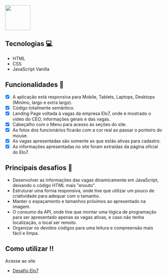 <img src="https://images.elo7.com.br/assets/v3/desktop/svg/logo-elo7.svg" height="80px"/>

## Tecnologias :computer:

- HTML
- CSS
- JavaScript Vanilla

## Funcionalidades 🚀

- [x] A aplicação está responsíva para Mobile, Tablets, Laptops, Desktops (Mínimo, largo e extra largo).
- [x] Código totalmente semântico.
- [x] Landing Page voltada à vagas da empresa Elo7, onde é mostrado o vídeo do CEO, informações gerais e das vagas.
- [x] Cabeçalho com o Menu para acesso às seções do site.
- [x] As fotos dos funcionários ficarão com a cor real ao passar o ponteiro do mouse.
- [x] As vagas apresentadas são somente as que estão ativas para cadastro.
- [x] As informações apresentadas no site foram extraídas da página oficial do Elo7.

## Principais desafios :grimacing:

- Desenvolver as informações das vagas dinamicamente em JavaScript, deixando o código HTML mais "enxuto".
- Estruturar uma forma responsiva, onde tive que utilizar um pouco de criatividade para adequar com o tamanho.
- Manter o espaçamento e tamanhos próximos ao apresentado na imagem.
- O consumo da API, onde tive que montar uma lógica de programação para ser apresentado apenas as vagas ativas, e caso não tenha localização, o local ser remoto.
- Organizar os devidos códigos para uma leitura e compreensão mais fácil e limpa.

## Como utilizar :bangbang:

Acesse ao site

- <a href="https://elo7-challenge.netlify.app/" target="_blank">Desafio Elo7</a>
